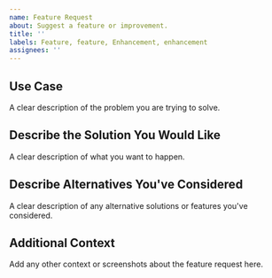 ```yaml
---
name: Feature Request
about: Suggest a feature or improvement.
title: ''
labels: Feature, feature, Enhancement, enhancement
assignees: ''
---
```


## Use Case
A clear description of the problem you are trying to solve.

## Describe the Solution You Would Like
A clear description of what you want to happen.

## Describe Alternatives You've Considered
A clear description of any alternative solutions or features you've considered.

## Additional Context
Add any other context or screenshots about the feature request here.

